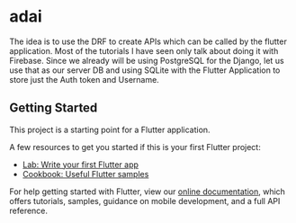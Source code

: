 # adai

The idea is to use the DRF to create APIs which can be called by the flutter application. Most of the tutorials I have seen only talk about doing it with Firebase. Since we already will be using PostgreSQL for the Django, let us use that as our server DB and using SQLite with the Flutter Application to store just the Auth token and Username.

## Getting Started

This project is a starting point for a Flutter application.

A few resources to get you started if this is your first Flutter project:

- [Lab: Write your first Flutter app](https://flutter.dev/docs/get-started/codelab)
- [Cookbook: Useful Flutter samples](https://flutter.dev/docs/cookbook)

For help getting started with Flutter, view our
[online documentation](https://flutter.dev/docs), which offers tutorials,
samples, guidance on mobile development, and a full API reference.
